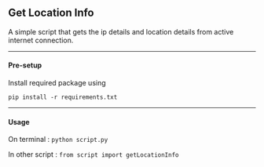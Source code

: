 ## Get Location Info

A simple script that gets the ip details and location details from active internet connection.

---
#### Pre-setup

Install required package using

`pip install -r requirements.txt`

---
#### Usage

On terminal : `python script.py`

In other script : `from script import getLocationInfo`
